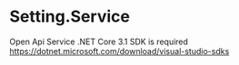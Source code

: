 # Setting.Service
Open Api Service
.NET Core 3.1 SDK is required
https://dotnet.microsoft.com/download/visual-studio-sdks